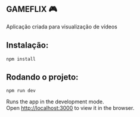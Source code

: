 
## GAMEFLIX :video_game:

Aplicação criada para visualização de vídeos


## Instalação:

`npm install` 

## Rodando o projeto:

`npm run dev`  

Runs the app in the development mode.<br />
Open [http://localhost:3000](http://localhost:3000) to view it in the browser.
